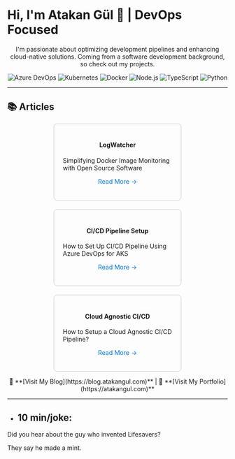 <p align="center">
  <h1>Hi, I'm Atakan Gül 👋 | DevOps Focused</h1>
</p>

<p align="center">
  I'm passionate about optimizing development pipelines and enhancing cloud-native solutions. Coming from a software development background, so check out my projects.
</p>

<p align="center">
  <img alt="Azure DevOps" src="https://img.shields.io/badge/-Azure%20DevOps-0078D7?style=flat&logo=azure-devops&logoColor=white" />
  <img alt="Kubernetes" src="https://img.shields.io/badge/-Kubernetes-326CE5?style=flat&logo=Kubernetes&logoColor=white" />
  <img alt="Docker" src="https://img.shields.io/badge/-Docker-2496ED?style=flat&logo=docker&logoColor=white" />
  <img alt="Node.js" src="https://img.shields.io/badge/-Node.js-339933?style=flat&logo=Node.js&logoColor=white" />
  <img alt="TypeScript" src="https://img.shields.io/badge/-TypeScript-007ACC?style=flat&logo=TypeScript&logoColor=white" />
  <img alt="Python" src="https://img.shields.io/badge/-Python-3776AB?style=flat&logo=Python&logoColor=white" />
</p>

---

## 📚 Articles 

<div style="display: flex; flex-wrap: wrap; justify-content: center; gap: 20px;">

  <div style="border: 1px solid #ccc; border-radius: 8px; padding: 20px; width: 250px;">
    <h4 style="text-align: center;">LogWatcher</h4>
    <p>Simplifying Docker Image Monitoring with Open Source Software</p>
    <p style="text-align: center;">
      <a href="https://atakangul.com/blogs/logwatcher-simplifying-docker-image-monitoring-with-open-source-software" style="text-decoration: none; color: #0078D7;">Read More →</a>
    </p>
  </div>

  <div style="border: 1px solid #ccc; border-radius: 8px; padding: 20px; width: 250px;">
    <h4 style="text-align: center;">CI/CD Pipeline Setup</h4>
    <p>How to Set Up CI/CD Pipeline Using Azure DevOps for AKS</p>
    <p style="text-align: center;">
      <a href="https://atakangul.com/blogs/how-to-setup-cicd-pipeline-using-azure-devops-for-aks" style="text-decoration: none; color: #0078D7;">Read More →</a>
    </p>
  </div>

  <div style="border: 1px solid #ccc; border-radius: 8px; padding: 20px; width: 250px;">
    <h4 style="text-align: center;">Cloud Agnostic CI/CD</h4>
    <p>How to Setup a Cloud Agnostic CI/CD Pipeline?</p>
    <p style="text-align: center;">
      <a href="https://atakangul.com/blogs/cloud-agnostic-ci-cd-pipeline" style="text-decoration: none; color: #0078D7;">Read More →</a>
    </p>
  </div>

</div>

<p align="center">
  📖 **[Visit My Blog](https://blog.atakangul.com)** | 💼 **[Visit My Portfolio](https://atakangul.com)**
</p>

---

<!-- JOKE-START -->
- ## **10 min/joke:**

Did you hear about the guy who invented Lifesavers?

They say he made a mint.
<!-- JOKE-END -->
